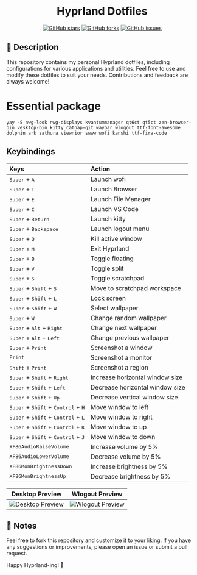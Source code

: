 <h1 align="center"> Hyprland Dotfiles</h1>

<p align="center">
  <a href="https://github.com/xangelkawaiix/hyprland-dotfiles/stargazers"><img src="https://img.shields.io/github/stars/xangelkawaiix/hyprland-dotfiles?style=for-the-badge&logo=github" alt="GitHub stars"></a>
  <a href="https://github.com/xangelkawaiix/hyprland-dotfiles/network/members"><img src="https://img.shields.io/github/forks/xangelkawaiix/hyprland-dotfiles?style=for-the-badge&logo=github" alt="GitHub forks"></a>
  <a href="https://github.com/xangelkawaiix/hyprland-dotfiles/issues"><img src="https://img.shields.io/github/issues/xangelkawaiix/hyprland-dotfiles?style=for-the-badge&logo=github" alt="GitHub issues"></a>
</p>

## 📝 Description

This repository contains my personal Hyprland dotfiles, including configurations for various applications and utilities. Feel free to use and modify these dotfiles to suit your needs. Contributions and feedback are always welcome!

# Essential package

```shell
yay -S nwg-look nwg-displays kvantummanager qt6ct qt5ct zen-browser-bin vesktop-bin kitty catnap-git waybar wlogout ttf-font-awesome dolphin ark zathura viewnior swww wofi kanshi ttf-fira-code
```

## Keybindings
<div align="center">

| Keys | Action |
| :--- | :--- |
| <kbd>Super</kbd> + <kbd>A</kbd> | Launch wofi |
| <kbd>Super</kbd> + <kbd>I</kbd> | Launch Browser |
| <kbd>Super</kbd> + <kbd>E</kbd> | Launch File Manager |
| <kbd>Super</kbd> + <kbd>C</kbd> | Launch VS Code |
| <kbd>Super</kbd> + <kbd>Return</kbd> | Launch kitty|
| <kbd>Super</kbd> + <kbd>Backspace</kbd> | Launch logout menu|
| <kbd>Super</kbd> + <kbd>Q</kbd> | Kill active window |
| <kbd>Super</kbd> + <kbd>M</kbd> | Exit Hyprland |
| <kbd>Super</kbd> + <kbd>B</kbd> | Toggle floating |
| <kbd>Super</kbd> + <kbd>V</kbd> | Toggle split |
| <kbd>Super</kbd> + <kbd>S</kbd> | Toggle scratchpad |
| <kbd>Super</kbd> + <kbd>Shift</kbd> + <kbd>S</kbd> | Move to scratchpad workspace |
| <kbd>Super</kbd> + <kbd>Shift</kbd> + <kbd>L</kbd> | Lock screen |
| <kbd>Super</kbd> + <kbd>Shift</kbd> + <kbd>W</kbd> | Select wallpaper |
| <kbd>Super</kbd> + <kbd>W</kbd> | Change random wallpaper |
| <kbd>Super</kbd> + <kbd>Alt</kbd> + <kbd>Right</kbd> | Change next wallpaper |
| <kbd>Super</kbd> + <kbd>Alt</kbd> + <kbd>Left</kbd> | Change previous wallpaper |
| <kbd>Super</kbd> + <kbd>Print</kbd> | Screenshot a window |
| <kbd>Print</kbd> | Screenshot a monitor |
| <kbd>Shift</kbd> + <kbd>Print</kbd> | Screenshot a region |
| <kbd>Super</kbd> + <kbd>Shift</kbd> + <kbd>Right</kbd> | Increase horizontal window size |
| <kbd>Super</kbd> + <kbd>Shift</kbd> + <kbd>Left</kbd> | Decrease horizontal window size |
| <kbd>Super</kbd> + <kbd>Shift</kbd> + <kbd>Up</kbd> | Decrease vertical window size |
| <kbd>Super</kbd> + <kbd>Shift</kbd> + <kbd>Control</kbd> + <kbd>H</kbd> | Move window to left |
| <kbd>Super</kbd> + <kbd>Shift</kbd> + <kbd>Control</kbd> + <kbd>L</kbd> | Move window to right |
| <kbd>Super</kbd> + <kbd>Shift</kbd> + <kbd>Control</kbd> + <kbd>K</kbd> | Move window to up |
| <kbd>Super</kbd> + <kbd>Shift</kbd> + <kbd>Control</kbd> + <kbd>J</kbd> | Move window to down |
| <kbd>XF86AudioRaiseVolume</kbd> | Increase volume by 5% |
| <kbd>XF86AudioLowerVolume</kbd> | Decrease volume by 5% |
| <kbd>XF86MonBrightnessDown</kbd> | Increase brightness by 5% |
| <kbd>XF86MonBrightnessUp</kbd> | Decrease brightness by 5% |

</div>

| Desktop Preview | Wlogout Preview |
| :---: | :---: |
| ![Desktop Preview](https://raw.githubusercontent.com/xangelkawaiix/hyprland-dotfiles/main/src/assets/desktop.png) | ![Wlogout Preview](https://raw.githubusercontent.com/xangelkawaiix/hyprland-dotfiles/main/src/assets/wlogout.png) |

</div>

## 📝 Notes

Feel free to fork this repository and customize it to your liking. If you have any suggestions or improvements, please open an issue or submit a pull request.

Happy Hyprland-ing! 🎉
